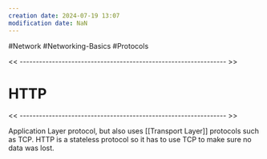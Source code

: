 ```yaml
---
creation date: 2024-07-19 13:07
modification date: NaN
---
```

#Network #Networking-Basics #Protocols

<< ---------------------------------------------------------------- >>

# HTTP

<< ---------------------------------------------------------------- >>

Application Layer protocol, but also uses [[Transport Layer]] protocols such as TCP. HTTP is a stateless protocol so it has to use TCP to make sure no data was lost. 
